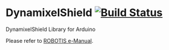 # DynamixelShield [![Build Status](https://travis-ci.org/ROBOTIS-GIT/DynamixelShield.svg?branch=master)](https://travis-ci.org/ROBOTIS-GIT/DynamixelShield)

DynamixelShield Library for Arduino

Please refer to [ROBOTIS e-Manual](http://emanual.robotis.com/docs/en/parts/interface/dynamixel_shield/).
